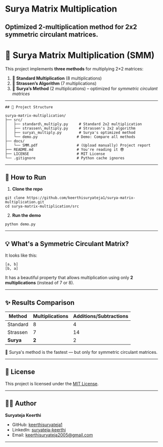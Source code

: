 # Surya Matrix Multiplication
Optimized 2-multiplication method for 2x2 symmetric circulant matrices.
---

# 🔢 Surya Matrix Multiplication (SMM)

This project implements **three methods** for multiplying 2×2 matrices:

1. 🧠 **Standard Multiplication** (8 multiplications)
2. 🧠 **Strassen’s Algorithm** (7 multiplications)
3. 🧠 **Surya’s Method** (2 multiplications) – optimized for *symmetric circulant matrices*

---
```
## 📂 Project Structure

surya-matrix-multiplication/
├── src/
│   ├── standard\_multiply.py     # Standard 2x2 multiplication
│   ├── strassen\_multiply.py     # Strassen's 2x2 algorithm
│   ├── surya\_multiply.py        # Surya's optimized method
│   └── demo.py                  # Demo: Compare all methods
├── docs/
│   └── SMM.pdf                  # (Upload manually) Project report
├── README.md                    # You're reading it 😎
├── LICENSE                      # MIT License
└── .gitignore                   # Python cache ignores
```
---

## 🧪 How to Run

1. **Clone the repo**
```
git clone https://github.com/keerthisuryateja1/surya-matrix-multiplication.git
cd surya-matrix-multiplication/src
```

2. **Run the demo**

```
python demo.py
```

---

## 💡 What's a Symmetric Circulant Matrix?

It looks like this:

```
[a, b]
[b, a]
```

It has a beautiful property that allows multiplication using only **2 multiplications** (instead of 7 or 8).

---

## ✨ Results Comparison

| Method    | Multiplications | Additions/Subtractions |
| --------- | --------------- | ---------------------- |
| Standard  | 8               | 4                      |
| Strassen  | 7               | 14                     |
| **Surya** | **2**           | 2                      |

🚀 Surya's method is the fastest — but only for symmetric circulant matrices.

---

## 📜 License

This project is licensed under the [MIT License](LICENSE).

---

## 👨‍💻 Author

**Suryateja Keerthi**

* GitHub: [keerthisuryateja1](https://github.com/keerthisuryateja1)
* LinkedIn: [suryateja-keerthi](https://www.linkedin.com/in/suryateja-keerthi)
* Email: [keerthisuryateja2005@gmail.com](mailto:keerthisuryateja2005@gmail.com)

---
